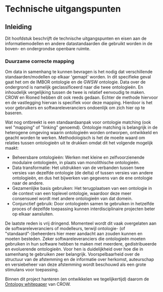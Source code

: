 # Technische uitgangspunten

## Inleiding

Dit hoofdstuk beschrijft de technische uitgangspunten en eisen aan de informatiemodellen en andere datastandaarden die gebruikt worden in de boven- en ondergrondse openbare ruimte.

### Duurzame correcte mapping

Om data in samenhang te kunnen bevragen is het nodig dat verschillende standaarden/modellen op elkaar 'gemapt' worden. In dit specifieke geval gaat het om de IMBOR ontologie en de GWSW ontologie. Data over de ondergrond is namelijk geclassificeerd naar die twee ontologieën. En inhoudelijk vergelijking tussen de twee is relatief eenvoudig te maken. CROW en Rioned hebben dit ook reeds gedaan. Echter de methode hiervoor en de vastlegging hiervan is specifiek voor deze mapping. Hierdoor is het voor gebruikers en softwareleveranciers ondoenlijk om zich hier op te baseren.

Wat nog ontbreekt is een standaardaanpak voor ontologie matching (ook wel "mapping" of "linking" genoemd). Ontologie matching is belangrijk in de heterogene omgeving waarin ontologieën worden ontworpen, ontwikkeld en geacht worden te werken. Methodologisch is het de moeite waard om relaties tussen ontologieën uit te drukken omdat dit het volgende mogelijk maakt:

- Beheersbare ontologieën: Werken met kleine en zelfvoorzienende modulaire ontologieën, in plaats van monolithische ontologieën.
- Data transformatie: Het uitdrukken van de verbanden tussen twee versies van dezelfde ontologie (de delta) of tussen versies van andere ontologieën, en dus het bijwerken van gegevens van de ene ontologie naar de andere.
- Gezamenlijke basis gebruiken: Het terugplaatsen van een ontologie in de context van een toplevel ontologie, waardoor deze meer consensueel wordt met andere ontologieën van dat domein.
- Conjunctief gebruik: Door ontologieën samen te gebruiken in hetzelfde proces of dezelfde toepassing kunnen interdisciplinaire projecten beter op elkaar aansluiten.

De laatste reden is vrij dringend. Momenteel wordt dit vaak overgelaten aan de softwareleveranciers of modelleurs, terwijl ontologie- (of "standaard"-)beheerders hier meer aandacht aan zouden kunnen en moeten besteden. Zeker softwareleveranciers die ontologieën moeten gebruiken in hun software hebben te maken met meerdere, gedistribueerde en evoluerende ontologieën. Voor hen is duidelijkheid over hoe die in samenhang te gebruiken zeer belangrijk. Voorspelbaarheid over de structuur van de afstemming en de informatie over herkomst, auteurschap en versiebeheer van deze afstemming wordt beschouwd als een grote stimulans voor toepassing.

Binnen dit project hanteren (en ontwikkelen we tegelijkertijd) daarom de [Ontology whitepaper](https://docs.crow.nl/ontology-alignment/whitepaper/) van CROW.
